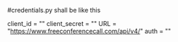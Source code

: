 #credentials.py shall be like this

client_id = ""
client_secret = ""
URL = "https://www.freeconferencecall.com/api/v4/"
auth = ""
